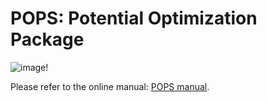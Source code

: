 # POPS: Potential Optimization Package
![image!](pops-logo.jpg)

Please refer to the online manual: [POPS manual](https://pops.gatech.edu/doku.php?id=start).
